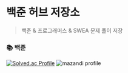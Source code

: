 # 백준 허브 저장소

> 백준 & 프로그래머스 & SWEA 문제 풀이 저장

### 📚 백준

[![Solved.ac Profile](http://mazassumnida.wtf/api/v2/generate_badge?boj=codeer)](https://solved.ac/codeer/)
![mazandi profile](http://mazandi.herokuapp.com/api?handle=codeer&theme=dark)
